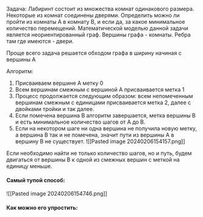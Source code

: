 Задача:
	Лабиринт состоит из множества комнат одинакового размера. Некоторые из комнат соединены дверями. Определить можно ли пройти из комнаты A в комнату B, и если да, за какое минимальное количество перемещений. Математической моделью данной задачи является неориентированный граф. Вершины графа - комнаты. Ребра там где имеются - двери. 

Проще всего задача решается обходом графа в ширину начиная с вершины A


Алгоритм:
1. Присваиваем вершине A метку 0
2. Всем вершинам смежным с вершиной A присваивается метка 1
3. Процесс продолжается следующим образом: всем непомеченным вершинам смежным с единицами присваивается метка 2, далее с двойками тройки и так далее.
4. Если помечена вершина B алгоритм завершается, метка вершины B и есть минимальное количество шагов от A до B. 
5. Если на некотором шаге ни одна вершина не получила новую метку, а вершина B так и не помечена, значит пути из вершины A в вершину B не существует.
 ![[Pasted image 20240206154157.png]]

Если необходимо найти не только количество шагов, но и путь, будем двигаться от вершины B к одной из смежных вершин с меткой на единицу меньше. 

#### Самый тупой способ:
![[Pasted image 20240206154746.png]]

#### Как можно его упростить:

